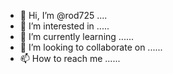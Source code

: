 - 👋 Hi, I’m @rod725 ....
- 👀 I’m interested in .....
- 🌱 I’m currently learning ......
- 💞️ I’m looking to collaborate on ......
- 📫 How to reach me ......

<!---
rod725/rod725 is a ✨ special ✨ repository because its `README.md` (this file) appears on your GitHub profile.
You can click the Preview link to take a look at your changes.
--->
